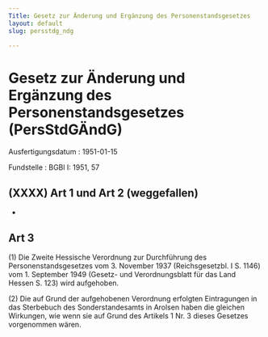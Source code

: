 ```yaml
---
Title: Gesetz zur Änderung und Ergänzung des Personenstandsgesetzes
layout: default
slug: persstdg_ndg

---
```


# Gesetz zur Änderung und Ergänzung des Personenstandsgesetzes (PersStdGÄndG)

Ausfertigungsdatum
:   1951-01-15

Fundstelle
:   BGBl I: 1951, 57



## (XXXX) Art 1 und Art 2 (weggefallen)

-


## Art 3

(1) Die Zweite Hessische Verordnung zur Durchführung des
Personenstandsgesetzes vom 3. November 1937 (Reichsgesetzbl. I S.
1146) vom 1. September 1949 (Gesetz- und Verordnungsblatt für das Land
Hessen S. 123) wird aufgehoben.

(2) Die auf Grund der aufgehobenen Verordnung erfolgten Eintragungen
in das Sterbebuch des Sonderstandesamts in Arolsen haben die gleichen
Wirkungen, wie wenn sie auf Grund des Artikels 1 Nr. 3 dieses Gesetzes
vorgenommen wären.


